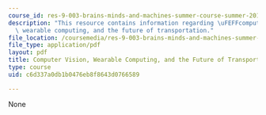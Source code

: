 ```yaml
---
course_id: res-9-003-brains-minds-and-machines-summer-course-summer-2015
description: "This resource contains information regarding \uFEFFcomputer vision,\
  \ wearable computing, and the future of transportation."
file_location: /coursemedia/res-9-003-brains-minds-and-machines-summer-course-summer-2015/c6d337a0db1b0476eb8f8643d0766589_MITRES_9_003SUM15_sem4-2.pdf
file_type: application/pdf
layout: pdf
title: Computer Vision, Wearable Computing, and the Future of Transportation
type: course
uid: c6d337a0db1b0476eb8f8643d0766589

---
```

None